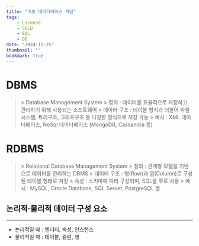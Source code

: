 ```yaml
---
title: "기초 데이터베이스 개념"
tags:
    - License
    - SQLD
    - SQL
    - DB
date: "2024-11-25"
thumbnail: ""
bookmark: true
---
```


# DBMS

>\> Database Management System
>\> 정의 : 데이터를 효율적으로 저장하고 관리하기 위해 사용되는 소프트웨어
>\> 데이터 구조 : 테이블 형식과 더불어 파일시스템, 트리구조, 그래프구조 등 다양한 형식으로 저장 가능
>\> 예시 : XML 데이터베이스, NoSql 데이터베이스 (MongoDB, Cassandra 등)


# RDBMS

>\> Relational Database Management System
>\> 정의 : 관계형 모델을 기반으로 데이터를 관리하는 DBMS
>\> 데이터 구조 : 행(Row)과 열(Column)로 구성된 테이블 형태로 저장
>\> 속성 : 스키마에 따라 구성되며, SQL을 주로 사용
>\> 예시 : MySQL, Oracle Database, SQL Server, PostgreSQL 등


## 논리적·물리적 데이터 구성 요소
---
 - 논리적일 때 : 엔터티, 속성, 인스턴스
 - 물리적일 때 : 테이블, 컬럼, 행
